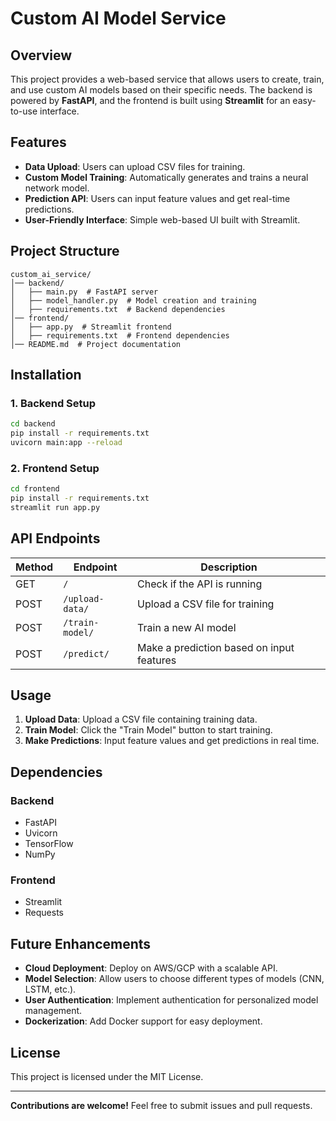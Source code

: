 # Custom AI Model Service

## Overview

This project provides a web-based service that allows users to create, train, and use custom AI models based on their specific needs. The backend is powered by **FastAPI**, and the frontend is built using **Streamlit** for an easy-to-use interface.

## Features

- **Data Upload**: Users can upload CSV files for training.
- **Custom Model Training**: Automatically generates and trains a neural network model.
- **Prediction API**: Users can input feature values and get real-time predictions.
- **User-Friendly Interface**: Simple web-based UI built with Streamlit.

## Project Structure

```
custom_ai_service/
│── backend/
│   ├── main.py  # FastAPI server
│   ├── model_handler.py  # Model creation and training
│   ├── requirements.txt  # Backend dependencies
│── frontend/
│   ├── app.py  # Streamlit frontend
│   ├── requirements.txt  # Frontend dependencies
│── README.md  # Project documentation
```

## Installation

### **1. Backend Setup**

```bash
cd backend
pip install -r requirements.txt
uvicorn main:app --reload
```

### **2. Frontend Setup**

```bash
cd frontend
pip install -r requirements.txt
streamlit run app.py
```

## API Endpoints

| Method | Endpoint        | Description                               |
| ------ | --------------- | ----------------------------------------- |
| GET    | `/`             | Check if the API is running               |
| POST   | `/upload-data/` | Upload a CSV file for training            |
| POST   | `/train-model/` | Train a new AI model                      |
| POST   | `/predict/`     | Make a prediction based on input features |

## Usage

1. **Upload Data**: Upload a CSV file containing training data.
2. **Train Model**: Click the "Train Model" button to start training.
3. **Make Predictions**: Input feature values and get predictions in real time.

## Dependencies

### **Backend**

- FastAPI
- Uvicorn
- TensorFlow
- NumPy

### **Frontend**

- Streamlit
- Requests

## Future Enhancements

- **Cloud Deployment**: Deploy on AWS/GCP with a scalable API.
- **Model Selection**: Allow users to choose different types of models (CNN, LSTM, etc.).
- **User Authentication**: Implement authentication for personalized model management.
- **Dockerization**: Add Docker support for easy deployment.

## License

This project is licensed under the MIT License.

---

**Contributions are welcome!** Feel free to submit issues and pull requests.


